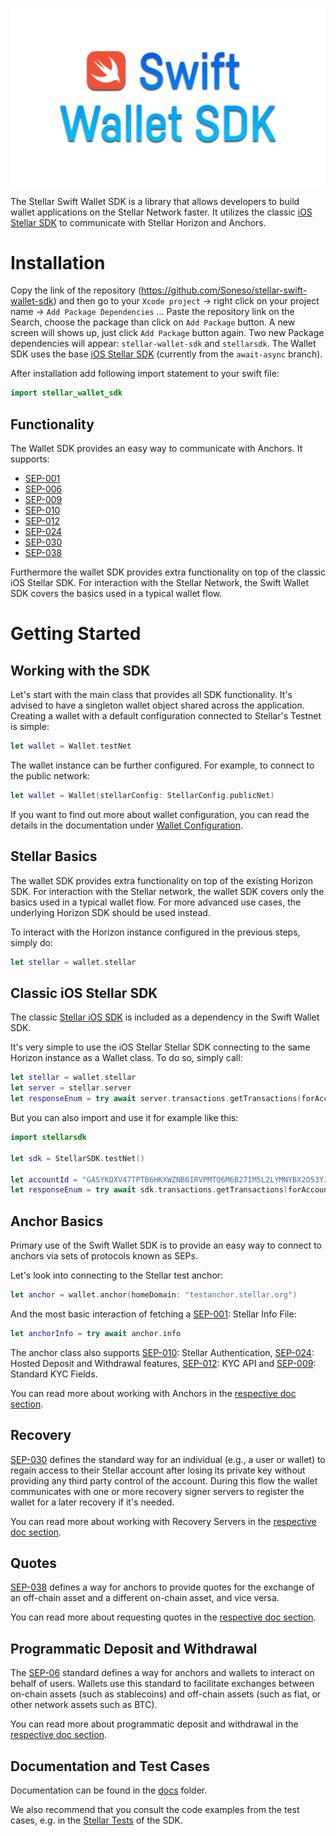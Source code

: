 ![logo](./docs/images/wallet-sdk-logo.png)

The Stellar Swift Wallet SDK is a library that allows developers to build wallet applications on the Stellar Network faster. It
utilizes the classic [iOS Stellar SDK](https://github.com/Soneso/stellar-ios-mac-sdk) to communicate with Stellar Horizon and Anchors.

# Installation

Copy the link of the repository (https://github.com/Soneso/stellar-swift-wallet-sdk) and then go to your `Xcode project` -> right click on your project name -> `Add Package Dependencies` … Paste the repository link on the Search, choose the package than click on `Add Package` button. A new screen will shows up, just click `Add Package` button again. Two new Package dependencies will appear: `stellar-wallet-sdk` and `stellarsdk`. The Wallet SDK uses the base [iOS Stellar SDK](https://github.com/Soneso/stellar-ios-mac-sdk) (currently from the `await-async` branch).


After installation add following import statement to your swift file:

```swift
import stellar_wallet_sdk
```

## Functionality

The Wallet SDK provides an easy way to communicate with Anchors. It supports:

- [SEP-001](https://github.com/stellar/stellar-protocol/blob/master/ecosystem/sep-0001.md)
- [SEP-006](https://github.com/stellar/stellar-protocol/blob/master/ecosystem/sep-0006.md)
- [SEP-009](https://github.com/stellar/stellar-protocol/blob/master/ecosystem/sep-0009.md)
- [SEP-010](https://github.com/stellar/stellar-protocol/blob/master/ecosystem/sep-0010.md)
- [SEP-012](https://github.com/stellar/stellar-protocol/blob/master/ecosystem/sep-0012.md)
- [SEP-024](https://github.com/stellar/stellar-protocol/blob/master/ecosystem/sep-0024.md)
- [SEP-030](https://github.com/stellar/stellar-protocol/blob/master/ecosystem/sep-0030.md)
- [SEP-038](https://github.com/stellar/stellar-protocol/blob/master/ecosystem/sep-0038.md)

Furthermore the wallet SDK provides extra functionality on top of the classic iOS Stellar SDK. For interaction with the Stellar Network, the Swift Wallet SDK covers the basics used in a typical wallet flow.


# Getting Started


## Working with the SDK

Let's start with the main class that provides all SDK functionality. It's advised to have a singleton wallet object shared across the application. Creating a wallet with a default configuration connected to Stellar's Testnet is simple:

```swift
let wallet = Wallet.testNet
```

The wallet instance can be further configured. For example, to connect to the public network:

```swift
let wallet = Wallet(stellarConfig: StellarConfig.publicNet)
```

If you want to find out more about wallet configuration, you can read the details in the documentation under [Wallet Configuration](https://github.com/Soneso/stellar-swift-wallet-sdk/blob/main/docs/wallet.md).

## Stellar Basics

The wallet SDK provides extra functionality on top of the existing Horizon SDK. For interaction with the Stellar network, the wallet SDK covers only the basics used in a typical wallet flow. For more advanced use cases, the underlying Horizon SDK should be used instead.

To interact with the Horizon instance configured in the previous steps, simply do:

```swift
let stellar = wallet.stellar
```

## Classic iOS Stellar SDK

The classic [Stellar iOS SDK](https://github.com/Soneso/stellar-ios-mac-sdk) is included as a dependency in the Swift Wallet SDK. 

It's very simple to use the iOS Stellar Stellar SDK connecting to the same Horizon instance as a Wallet class. To do so, simply call:

```swift
let stellar = wallet.stellar
let server = stellar.server
let responseEnum = try await server.transactions.getTransactions(forAccount: accountId)
```

But you can also import and use it for example like this:

```swift
import stellarsdk

let sdk = StellarSDK.testNet()

let accountId = "GASYKQXV47TPTB6HKXWZNB6IRVPMTQ6M6B27IM5L2LYMNYBX2O53YJAL"
let responseEnum = try await sdk.transactions.getTransactions(forAccount: accountId)
```

## Anchor Basics

Primary use of the Swift Wallet SDK is to provide an easy way to connect to anchors via sets of protocols known as SEPs. 

Let's look into connecting to the Stellar test anchor:

```swift
let anchor = wallet.anchor(homeDomain: "testanchor.stellar.org")
```

And the most basic interaction of fetching a [SEP-001](https://github.com/stellar/stellar-protocol/blob/master/ecosystem/sep-0001.md): Stellar Info File:

```swift
let anchorInfo = try await anchor.info
```

The anchor class also supports [SEP-010](https://github.com/stellar/stellar-protocol/blob/master/ecosystem/sep-0010.md): Stellar Authentication, [SEP-024](https://github.com/stellar/stellar-protocol/blob/master/ecosystem/sep-0024.md): Hosted Deposit and Withdrawal features, [SEP-012](https://github.com/stellar/stellar-protocol/blob/master/ecosystem/sep-0012.md): KYC API and [SEP-009](https://github.com/stellar/stellar-protocol/blob/master/ecosystem/sep-0009.md): Standard KYC Fields.

You can read more about working with Anchors in the [respective doc section](https://github.com/Soneso/stellar-swift-wallet-sdk/blob/main/docs/anchor.md).

## Recovery

[SEP-030](https://github.com/stellar/stellar-protocol/blob/master/ecosystem/sep-0030.md) defines the standard way for an individual (e.g., a user or wallet) to regain access to their Stellar account after losing its private key without providing any third party control of the account. During this flow the wallet communicates with one or more recovery signer servers to register the wallet for a later recovery if it's needed.

You can read more about working with Recovery Servers in the [respective doc section](https://github.com/Soneso/stellar-swift-wallet-sdk/blob/main/docs/recovery.md).

## Quotes

[SEP-038](https://github.com/stellar/stellar-protocol/blob/master/ecosystem/sep-0038.md) defines a way for anchors to provide quotes for the exchange of an off-chain asset and a different on-chain asset, and vice versa.

You can read more about requesting quotes in the [respective doc section](https://github.com/Soneso/stellar-swift-wallet-sdk/blob/main/docs/quotes.md).

## Programmatic Deposit and Withdrawal

The [SEP-06](https://github.com/stellar/stellar-protocol/blob/master/ecosystem/sep-0006.md) standard defines a way for anchors and wallets to interact on behalf of users.
Wallets use this standard to facilitate exchanges between on-chain assets (such as stablecoins) and off-chain assets (such as fiat, or other network assets such as BTC).

You can read more about programmatic deposit and withdrawal in the [respective doc section](https://github.com/Soneso/stellar-swift-wallet-sdk/blob/main/docs/transfer.md).

## Documentation and Test Cases

Documentation can be found in the [docs](https://github.com/Soneso/stellar-swift-wallet-sdk/tree/main/docs) folder.

We also recommend that you consult the code examples from the test cases, e.g. in the [Stellar Tests](https://github.com/Soneso/stellar-swift-wallet-sdk/blob/main/Tests/stellar-wallet-sdkTests/StellarTest.swift) of the SDK.

